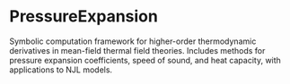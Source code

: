 # PressureExpansion
Symbolic computation framework for higher-order thermodynamic derivatives in mean-field thermal field theories. Includes methods for pressure expansion coefficients, speed of sound, and heat capacity, with applications to NJL models.
